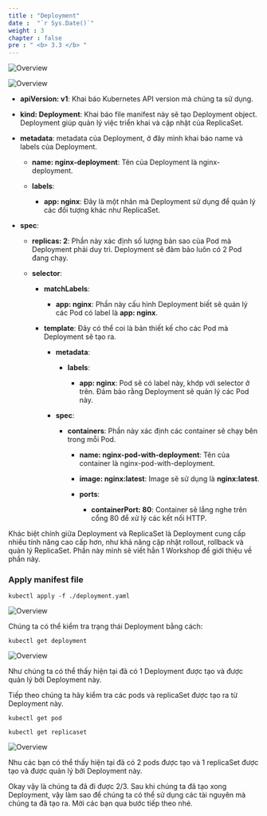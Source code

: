 ```yaml
---
title : "Deployment"
date :  "`r Sys.Date()`" 
weight : 3
chapter : false
pre : " <b> 3.3 </b> "
---
```


![Overview](/images/2-Manifest/15.png)

![Overview](/images/2-Manifest/16.png)

- **apiVersion: v1**: Khai báo Kubernetes API version mà chúng ta sử dụng.

- **kind: Deployment**: Khai báo file manifest này sẽ tạo Deployment object. Deployment giúp quản lý việc triển khai và cập nhật của ReplicaSet.

- **metadata**: metadata của Deployment, ở đây mình khai báo name và labels của Deployment.

    - **name: nginx-deployment**: Tên của Deployment là nginx-deployment.

    - **labels**: 

        - **app: nginx**: Đây là một nhãn mà Deployment sử dụng để quản lý các đối tượng khác như ReplicaSet.

- **spec**:

    - **replicas: 2**: Phần này xác định số lượng bản sao của Pod mà Deployment phải duy trì. Deployment sẽ đảm bảo luôn có 2 Pod đang chạy.

    - **selector**:

        - **matchLabels**:

            - **app: nginx**: Phần này cấu hình Deployment biết sẽ quản lý các Pod có label là **app: nginx**.

        - **template**: Đây có thể coi là bản thiết kế cho các Pod mà Deployment sẽ tạo ra.

            - **metadata**:

                - **labels**:

                    - **app: nginx**: Pod sẽ có label này, khớp với selector ở trên. Đảm bảo rằng Deployment sẽ quản lý các Pod này.

            - **spec**:

                - **containers**: Phần này xác định các container sẽ chạy bên trong mỗi Pod.

                    - **name: nginx-pod-with-deployment**: Tên của container là nginx-pod-with-deployment.

                    - **image: nginx:latest**:  Image sẽ sử dụng là **nginx:latest**.

                    - **ports**:

                        - **containerPort: 80**: Container sẽ lắng nghe trên cổng 80 để xử lý các kết nối HTTP.

Khác biệt chính giữa Deployment và ReplicaSet là Deployment cung cấp nhiều tính năng cao cấp hơn, như khả năng cập nhật rollout, rollback và quản lý ReplicaSet. Phần này mình sẽ viết hẳn 1 Workshop để giới thiệu về phần này.

### Apply manifest file

    kubectl apply -f ./deployment.yaml

![Overview](/images/2-Manifest/17.png)

Chúng ta có thể kiểm tra trạng thái Deployment bằng cách:

    kubectl get deployment

![Overview](/images/2-Manifest/18.png)

Như chúng ta có thể thấy hiện tại đã có 1 Deployment được tạo và được quản lý bởi Deployment này.

Tiếp theo chúng ta hãy kiểm tra các pods và replicaSet được tạo ra từ Deployment này.

    kubectl get pod

    kubectl get replicaset

![Overview](/images/2-Manifest/19.png)

Nhu các bạn có thể thấy hiện tại đã có 2 pods được tạo và 1 replicaSet được tạo và được quản lý bởi Deployment này.

Okay vậy là chúng ta đã đi được 2/3. Sau khi chúng ta đã tạo xong Deployment, vậy làm sao để chúng ta có thể sử dụng các tài nguyên mà chúng ta đã tạo ra. Mời các bạn qua bước tiếp theo nhé.


